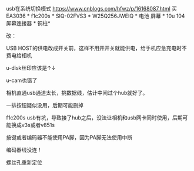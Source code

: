 usb在系统切换模式
https://www.cnblogs.com/hfwz/p/16168087.html
买 
EA3036 *
f1c200s *
SIQ-02FVS3  *
W25Q256JWEIQ *
电池
屏幕 *
10u
104
屏幕连接器 *
铜柱*





改：

USB HOST的供电改成开关前，这样不用开开关就能供电，给手机应急充电时不费电给相机

u-disk丝印应该是↑↓

u-cam也错了

相机直通usb通道太长，挑数据线，估计中间过个hub就好了。

一排按钮疑似没用，后期可能删掉

f1c200s usb有坑，导致接了hub之后，没法让相机和usb网卡同时使用，后期可能换成v3s或者v851s

按键或者编码器不能使用PA脚，因为PA脚无法使用中断

编码器线没连！

螺丝孔重新定位

